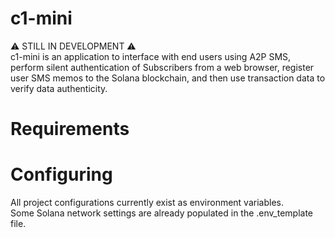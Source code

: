 # c1-mini

⚠️ STILL IN DEVELOPMENT ⚠️  
c1-mini is an application to interface with end users using A2P SMS, perform silent authentication of Subscribers from a web browser, register user SMS memos to the Solana blockchain, and then use transaction data to verify data authenticity.

# Requirements


# Configuring
All project configurations currently exist as environment variables.  
Some Solana network settings are already populated in the .env_template file.
